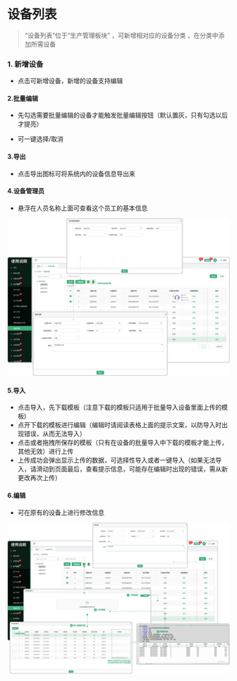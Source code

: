 # 设备列表

> “设备列表”位于“生产管理板块” ，可新增相对应的设备分类 ，在分类中添加所需设备

### 1. 新增设备

* 点击可新增设备，新增的设备支持编辑


#### 2.批量编辑

* 先勾选需要批量编辑的设备才能触发批量编辑按钮（默认置灰，只有勾选以后才提亮）

* 可一键选择/取消


#### 3.导出

* 点击导出图标可将系统内的设备信息导出来

#### 4.设备管理员

* 悬浮在人员名称上面可查看这个员工的基本信息


![如图所示](../file/sc-sblb1.png)

#### 5.导入

* 点击导入，先下载模板（注意下载的模板只适用于批量导入设备里面上传的模板)
* 点开下载的模板进行编辑（编辑时请阅读表格上面的提示文案，以防导入时出现错误，从而无法导入）
* 点击或者拖拽所保存的模板（只有在设备的批量导入中下载的模板才能上传，其他无效）进行上传
* 上传成功会弹出显示上传的数据，可选择性导入或者一键导入（如果无法导入，请滑动到页面最后，查看提示信息，可能存在编辑时出现的错误，需从新更改再次上传）

#### 6.编辑

* 可在原有的设备上进行修改信息


![如图所示](../file/sc-sblb2.png)